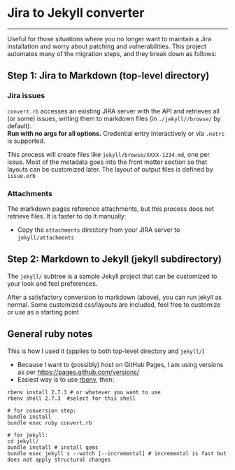 # Jira to Jekyll converter
----
Useful for those situations where you no longer want to maintain a Jira installation and worry about patching and vulnerabilities.
This project automates many of the migration steps, and they break down as follows:

## Step 1: Jira to Markdown (top-level directory)

### Jira issues

`convert.rb` accesses an existing JIRA server with the API and retrieves all (or some) issues, writing them to markdown
files (in `./jekyll//browse/` by default).  
**Run with no args for all options.**
Credential entry interactively or via `.netrc` is supported.

This process will create files like `jekyll/browse/XXXX-1234.md`, one per issue.  Most of the metadata goes
into the front matter section so that layouts can be customized later.  The layout of output files is defined by `issue.erb`

### Attachments

The markdown pages reference attachments, but this process does not retrieve files.  It is faster to do it manually:
 
* Copy the `attachments` directory from your JIRA server to `jekyll/attachments`

## Step 2: Markdown to Jekyll (jekyll subdirectory)

The `jekyll/` subtree is a sample Jekyll project that can be customized to your look and feel preferences.

After a satisfactory conversion to markdown (above), you can run jekyll as normal.  Some customized css/layouts are included,
feel free to customize or use as a starting point


## General ruby notes

This is how I used it (applies to both top-level directory and `jekyll/`)

* Because I want to (possibly) host on GitHub Pages, I am using versions as per https://pages.github.com/versions/
* Easiest way is to use [rbenv](https://github.com/rbenv/rbenv), then:
```shell
rbenv install 2.7.3 # or whatever you want to use
rbenv shell 2.7.3  #select for this shell

# for conversion step:
bundle install
bundle exec ruby convert.rb  

# for jekyll:
cd jekyll/
bundle install # install gems
bundle exec jekyll s --watch [--incremental] # incremental is fast but does not apply structural changes
```
